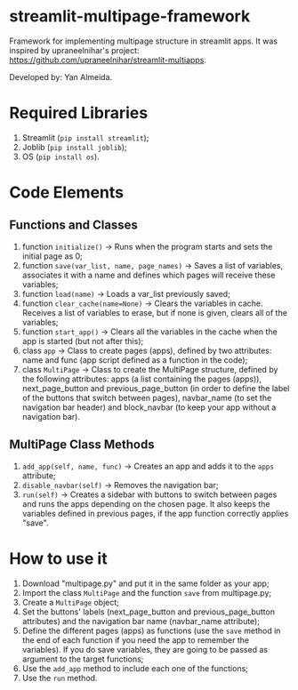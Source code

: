 # streamlit-multipage-framework
Framework for implementing multipage structure in streamlit apps.
It was inspired by upraneelnihar's project: https://github.com/upraneelnihar/streamlit-multiapps.

Developed by: Yan Almeida.

# Required Libraries
1. Streamlit (`pip install streamlit`);
2. Joblib (`pip install joblib`);
3. OS (`pip install os`).

# Code Elements

## Functions and Classes
1. function `initialize()` -> Runs when the program starts and sets the initial page as 0;
2. function `save(var_list, name, page_names)` -> Saves a list of variables, associates it with a name and defines which pages will receive these variables;
3. function `load(name)` -> Loads a var_list previously saved;
4. function `clear_cache(name=None)` -> Clears the variables in cache. Receives a list of variables to erase, but if none is given, clears all of the variables;
5. function `start_app()` -> Clears all the variables in the cache when the app is started (but not after this);
6. class `app` -> Class to create pages (apps), defined by two attributes: name and func (app script defined as a function in the code);
7. class `MultiPage` -> Class to create the MultiPage structure, defined by the following attributes: apps (a list containing the pages (apps)), next_page_button and previous_page_button (in order to define the label of the buttons that switch between pages), navbar_name (to set the navigation bar header) and block_navbar (to keep your app without a navigation bar).

## MultiPage Class Methods
1. `add_app(self, name, func)` -> Creates an app and adds it to the `apps` attribute;
2. `disable_navbar(self)` -> Removes the navigation bar;
3. `run(self)` -> Creates a sidebar with buttons to switch between pages and runs the apps depending on the chosen page. It also keeps the variables defined in previous pages, if the app function correctly applies "save".

# How to use it
1. Download "multipage.py" and put it in the same folder as your app;
2. Import the class `MultiPage` and the function `save` from multipage.py;
3. Create a `MultiPage` object;
4. Set the buttons' labels (next_page_button and previous_page_button attributes) and the navigation bar name (navbar_name attribute);
5. Define the different pages (apps) as functions (use the `save` method in the end of each function if you need the app to remember the variables). If you do save variables, they are going to be passed as argument to the target functions;
6. Use the `add_app` method to include each one of the functions;
7. Use the `run` method.
